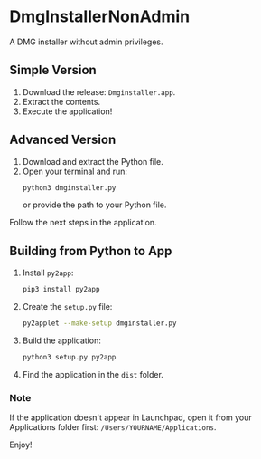 # DmgInstallerNonAdmin

A DMG installer without admin privileges.

## Simple Version

1. Download the release: `Dmginstaller.app`.
2. Extract the contents.
3. Execute the application!

## Advanced Version

1. Download and extract the Python file.
2. Open your terminal and run:
    ```bash
    python3 dmginstaller.py
    ```
    or provide the path to your Python file.

Follow the next steps in the application.

## Building from Python to App

1. Install `py2app`:
    ```bash
    pip3 install py2app
    ```
2. Create the `setup.py` file:
    ```bash
    py2applet --make-setup dmginstaller.py
    ```
3. Build the application:
    ```bash
    python3 setup.py py2app
    ```
4. Find the application in the `dist` folder.

### Note

If the application doesn't appear in Launchpad, open it from your Applications folder first: `/Users/YOURNAME/Applications`.

Enjoy!
